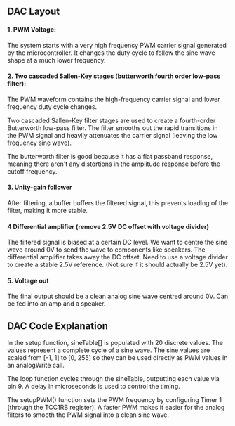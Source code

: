 ## DAC Layout

#### 1. PWM Voltage:
The system starts with a very high frequency PWM carrier signal generated by the microcontroller. It changes the duty cycle to follow the sine wave shape at a much lower frequency.

#### 2. Two cascaded Sallen-Key stages (butterworth fourth order low-pass filter):
The PWM waveform contains the high-frequency carrier signal and lower frequency duty cycle changes. 

Two cascaded Sallen-Key filter stages are used to create a fourth-order Butterworth low-pass filter. The filter smooths out the rapid transitions in the PWM signal and heavily attenuates the carrier signal (leaving the low frequency sine wave). 

The butterworth filter is good because it has a flat passband response, meaning there aren't any distortions in the amplitude response before the cutoff frequency.

#### 3. Unity-gain follower
After filtering, a buffer buffers the filtered signal, this prevents loading of the filter, making it more stable.

#### 4 Differential amplifier (remove 2.5V DC offset with voltage divider)
The filtered signal is biased at a certain DC level. We want to centre the sine wave around 0V to send the wave to components like speakers. The differential amplifier takes away the DC offset. Need to use a voltage divider to create a stable 2.5V reference. (Not sure if it should actually be 2.5V yet).

#### 5. Voltage out
The final output should be a clean analog sine wave centred around 0V. Can be fed into an amp and a speaker.

## DAC Code Explanation

In the setup function, sineTable[] is populated with 20 discrete values. The values represent a complete cycle of a sine wave. The sine values are scaled from [-1, 1] to [0, 255] so they can be used directly as PWM values in an analogWrite call.

The loop function cycles through the sineTable, outputting each value via pin 9. A delay in microseconds is used to control the timing.

The setupPWM() function sets the PWM frequency by configuring Timer 1 (through the TCC1RB register). A faster PWM makes it easier for the analog filters to smooth the PWM signal into a clean sine wave.
